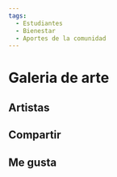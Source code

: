 ```yaml
---
tags:
  - Estudiantes
  - Bienestar
  - Aportes de la comunidad
---
```


# Galeria de arte

## Artistas

## Compartir

## Me gusta
